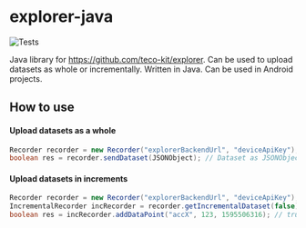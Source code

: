 # explorer-java
![Tests](https://github.com/teco-kit/explorer-android/actions/workflows/test.yml/badge.svg)

Java library for https://github.com/teco-kit/explorer. 
Can be used to upload datasets as whole or incrementally. 
Written in Java. Can be used in Android projects.


## How to use

#### Upload datasets as a whole

```java
Recorder recorder = new Recorder("explorerBackendUrl", "deviceApiKey");
boolean res = recorder.sendDataset(JSONObject); // Dataset as JSONObject
```

#### Upload datasets in increments

```java
Recorder recorder = new Recorder("explorerBackendUrl", "deviceApiKey");
IncrementalRecorder incRecorder = recorder.getIncrementalDataset(false); // true if you want to use servertime
boolean res = incRecorder.addDataPoint("accX", 123, 1595506316); // true if successful, false if not
```
